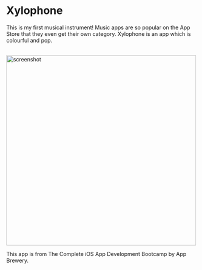 # Xylophone

This is my first musical instrument! Music apps are so popular on the App Store that they even get their own category. Xylophone is an app which is colourful and pop.

<br />

<img height="500" alt="screenshot" src="">

<br />

This app is from The Complete iOS App Development Bootcamp by App Brewery.